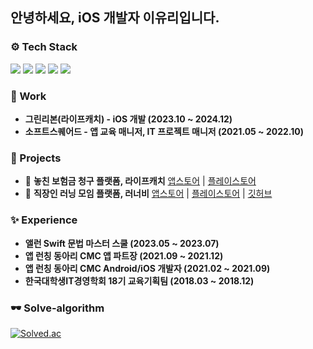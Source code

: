 ## 안녕하세요, iOS 개발자 이유리입니다.

### ⚙️ Tech Stack
<p>   
<img src="https://img.shields.io/badge/iOS(UIKit)-181717?style=flat-square&logo=Apple&logoColor=Black"/> <img src="https://img.shields.io/badge/Swift-F05138?style=flat-square&logo=Swift&logoColor=white"/> <img src="https://img.shields.io/badge/Android-3DDC84?style=flat-square&logo=Android&logoColor=white"/></a> <img src="https://img.shields.io/badge/kotlin-%237F52FF.svg?style=flat-square&logo=kotlin&logoColor=white" /> <img src="https://img.shields.io/badge/Java-007396?style=flag-square&logo=OpenJDK&logoColor=white">
    </p>

### 🏢 Work
- **그린리본(라이프캐치) - iOS 개발 (2023.10 ~ 2024.12)**
- **소프트스퀘어드 -  앱 교육 매니저, IT 프로젝트 매니저 (2021.05 ~ 2022.10)**
      
### 📱 Projects
- 🏥 **놓친 보험금 청구 플랫폼, 라이프캐치** [앱스토어](https://apps.apple.com/kr/app/%EB%9D%BC%EC%9D%B4%ED%94%84%EC%BA%90%EC%B9%98-%EB%86%93%EC%B9%9C%EB%B3%B4%ED%97%98%EA%B8%88-%EC%B0%A8%EC%82%AC%EA%B3%A0%EC%9C%84%EB%A1%9C%EA%B8%88-%EC%A0%95%ED%99%95%ED%95%9C-%EC%B2%AD%EA%B5%AC%EB%8C%80%ED%96%89/id1575683904) | [플레이스토어](https://play.google.com/store/apps/details?id=com.gribbon.android.rocketbosang&hl=ko) <br/>
- 🐝 **직장인 러닝 모임 플랫폼, 러너비**
[앱스토어](https://apps.apple.com/kr/app/%EB%9F%AC%EB%84%88%EB%B9%84/id1612604358) | [플레이스토어](https://play.google.com/store/apps/details?id=com.applemango.runnerbe&hl=ko) | [깃허브](https://github.com/runner-be/RunnerBe-iOS) <br/>

### ✨ Experience

- **앨런 Swift 문법 마스터 스쿨 (2023.05 ~ 2023.07)**
- **앱 런칭 동아리 CMC 앱 파트장 (2021.09 ~ 2021.12)**
- **앱 런칭 동아리 CMC Android/iOS 개발자 (2021.02 ~ 2021.09)**
- **한국대학생IT경영학회 18기 교육기획팀 (2018.03 ~ 2018.12)**

### 🕶️ Solve-algorithm

[![Solved.ac](http://mazassumnida.wtf/api/v2/generate_badge?boj=lyr8403)](https://solved.ac/profile/lyr8403)
